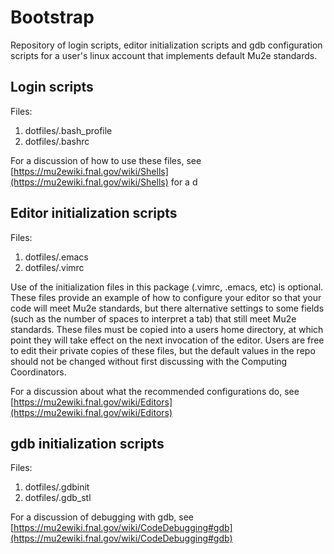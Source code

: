 # Bootstrap
Repository of login scripts, editor initialization scripts and gdb configuration scripts for a
user's linux account that implements default Mu2e standards.

## Login scripts

Files:
1. dotfiles/.bash_profile
1. dotfiles/.bashrc

For a discussion of how to use these files, see
[https://mu2ewiki.fnal.gov/wiki/Shells](https://mu2ewiki.fnal.gov/wiki/Shells) for a d

## Editor initialization scripts

Files:
1. dotfiles/.emacs
1. dotfiles/.vimrc

Use of the initialization files in this package (.vimrc, .emacs, etc) is optional.  These files provide an
example of how to configure your editor so that your code will meet Mu2e standards, but there alternative
settings to some fields (such as the number of spaces to interpret a tab) that still meet Mu2e standards.
These files must be copied into a users home directory, at which point they will take effect on the next invocation
of the editor.  Users are free to edit their private copies of these files, but the default values in the
repo should not be changed without first discussing with the Computing Coordinators.

For a discussion about what the recommended configurations do, see
[https://mu2ewiki.fnal.gov/wiki/Editors](https://mu2ewiki.fnal.gov/wiki/Editors)

## gdb initialization scripts

Files:
1. dotfiles/.gdbinit
1. dotfiles/.gdb_stl

For a discussion of debugging with gdb, see
[https://mu2ewiki.fnal.gov/wiki/CodeDebugging#gdb](https://mu2ewiki.fnal.gov/wiki/CodeDebugging#gdb)
